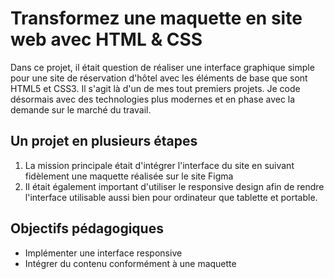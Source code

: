 <h1>Transformez une maquette en site web avec HTML & CSS</h1>
 
Dans ce projet, il était question de réaliser une interface graphique simple pour une site de réservation d'hôtel avec les éléments de base que sont HTML5 et CSS3. 
Il s'agit là d'un de mes tout premiers projets. Je code désormais avec des technologies plus modernes et en phase avec la demande sur le marché du travail.

<h2>Un projet en plusieurs étapes</h2>

<ol>
  <li>La mission principale était d'intégrer l'interface du site en suivant fidèlement une maquette réalisée sur le site Figma</li>
  <li>Il était également important d'utiliser le responsive design afin de rendre l'interface utilisable aussi bien pour ordinateur que tablette et portable.</li>
</ol>

<h2>Objectifs pédagogiques</h2>

<ul>
  <li>Implémenter une interface responsive</li>
  <li>Intégrer du contenu conformément à une maquette</li>
</ul>

